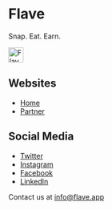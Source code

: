 # Flave
Snap. Eat. Earn.  

<img src="https://storage.googleapis.com/flave_website_assets/images/favicon-inverted.png" alt="Flave logo" width="30"/>

## Websites
- [Home](https://flave.app/)
- [Partner](https://partner.flave.app)

## Social Media
- [Twitter](https://twitter.com/FlaveApp)
- [Instagram](https://www.instagram.com/flaveapp)
- [Facebook](https://www.facebook.com/FlaveApp)
- [LinkedIn](https://www.linkedin.com/company/flaveapp)

Contact us at [info@flave.app](mailto:info@flave.app)

